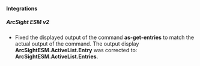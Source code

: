 
#### Integrations
##### ArcSight ESM v2
- Fixed the displayed output of the command **as-get-entries** to match the actual output  of the command.
The output display **ArcSightESM.ActiveList.Entry** was corrected to: **ArcSightESM.ActiveList.Entries**.
